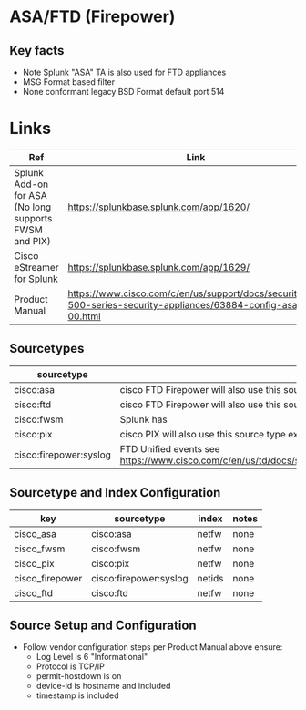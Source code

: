 # ASA/FTD (Firepower)

## Key facts

* Note Splunk "ASA" TA is also used for FTD appliances
* MSG Format based filter
* None conformant legacy BSD Format default port 514


# Links

| Ref            | Link                                                                                                    |
|----------------|---------------------------------------------------------------------------------------------------------|
| Splunk Add-on for ASA (No long supports FWSM and PIX) | <https://splunkbase.splunk.com/app/1620/>                                                          |
| Cisco eStreamer for Splunk | <https://splunkbase.splunk.com/app/1629/>                                                     |
| Product Manual | <https://www.cisco.com/c/en/us/support/docs/security/pix-500-series-security-appliances/63884-config-asa-00.html> |

## Sourcetypes

| sourcetype     | notes                                                                                                   |
|----------------|---------------------------------------------------------------------------------------------------------|
| cisco:asa      | cisco FTD Firepower will also use this source type except those noted below                                                      |
| cisco:ftd      | cisco FTD Firepower will also use this source type except those noted below                                                      |
| cisco:fwsm      | Splunk has   |
| cisco:pix      | cisco PIX will also use this source type except those noted below                                                      |
| cisco:firepower:syslog | FTD Unified events see <https://www.cisco.com/c/en/us/td/docs/security/firepower/Syslogs/b_fptd_syslog_guide.pdf> |

## Sourcetype and Index Configuration

| key            | sourcetype     | index          | notes          |
|----------------|----------------|----------------|----------------|
| cisco_asa      | cisco:asa      | netfw          | none           |
| cisco_fwsm      | cisco:fwsm      | netfw          | none           |
| cisco_pix      | cisco:pix      | netfw          | none           |
| cisco_firepower      | cisco:firepower:syslog      | netids          | none           |
| cisco_ftd      | cisco:ftd      | netfw          | none           |

## Source Setup and Configuration

* Follow vendor configuration steps per Product Manual above ensure:
  * Log Level is 6 "Informational"
  * Protocol is TCP/IP
  * permit-hostdown is on
  * device-id is hostname and included
  * timestamp is included

